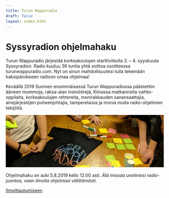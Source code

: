 ```yaml
---
title: Turun Wappuradio
draft: false
layout: index.html
---
```


# Syssyradion ohjelmahaku

Turun Wappuradio järjestää korkeakoulujen starttiviikolla 3. – 4. syyskuuta Syssyradion. Radio kuuluu 36 tuntia yhtä soittoa osoitteessa turunwappuradio.com. Nyt on sinun mahdollisuutesi tulla tekemään kaksipäiväiseen radioon omaa ohjelmaa!

Keväällä 2019 Suomen ensimmäisessä Turun Wappuradiossa päästettiin ääneen mummoja, raksa-alan insinöörejä, Kiinassa matkanneita vaihto-oppilaita, korkeakoulujen rehtoreita, monirakkauden sanansaattajia, ainejärjestöjen puheenjohtajia, tamperelaisia ja monia muita radio-ohjelmien tekijöitä.

<div class="ImageContainer">
<img alt="ideointi" src="/wapuradio.jpg" />
</div>

Ohjelmahaku on auki 5.8.2019 kello 12.00 asti. *Älä missaa unelmiesi radio-juontoa, vaan ilmoita ohjelmasi välittömästi.*

<div class="ButtonContainer">
  <a target="_blank" href="https://docs.google.com/forms/d/e/1FAIpQLSc5XdDJf7j7OBb_H0xKfowXwvpQWfj4x2LsJ5Dbbp8wJWNQ6w/viewform?usp=sf_link">Ilmoittautumiseen</a>
</div>